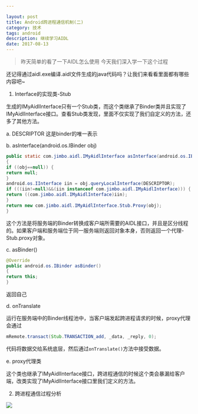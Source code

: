 ```yaml
---

layout: post
title: Android跨进程通信机制(二)
category: 技术
tags: android
description: 继续学习AIDL
date: 2017-08-13
---
```


>昨天简单的看了一下AIDL怎么使用 今天我们深入学一下这个过程

还记得通过aidl.exe编译.aidl文件生成的java代码吗？让我们来看看里面都有哪些内容吧~

1. Interface的实现类-Stub

生成的IMyAidlInterface只有一个Stub类，而这个类继承了Binder类并且实现了IMyAidlInterface接口。查看Stub类发现，里面不仅实现了我们自定义的方法，还多了其他方法。

a. DESCRIPTOR 这是binder的唯一表示

b. asInterface(android.os.IBinder obj)

```java
public static com.jimbo.aidl.IMyAidlInterface asInterface(android.os.IBinder obj)
{
if ((obj==null)) {
return null;
}
android.os.IInterface iin = obj.queryLocalInterface(DESCRIPTOR);
if (((iin!=null)&&(iin instanceof com.jimbo.aidl.IMyAidlInterface))) {
return ((com.jimbo.aidl.IMyAidlInterface)iin);
}
return new com.jimbo.aidl.IMyAidlInterface.Stub.Proxy(obj);
}

```

这个方法是将服务端的Binder转换成客户端所需要的AIDL接口，并且是区分线程的。如果客户端和服务端位于同一服务端则返回对象本身，否则返回一个代理-Stub.proxy对象。

c. asBinder()

```java
@Override
public android.os.IBinder asBinder()
{
return this;
}

```

返回自己

d. onTranslate

运行在服务端中的Binder线程池中，当客户端发起跨进程请求的时候，proxy代理会通过

```java
mRemote.transact(Stub.TRANSACTION_add, _data, _reply, 0);        

```

代码将数据交给系统底层，然后通过`onTranslate()`方法中接受数据。

e. proxy代理类

这个类也继承了IMyAidlInterface接口，跨进程通信的时候这个类会暴漏给客户端，改类实现了IMyAidlInterface接口里我们定义的方法。

2. 跨进程通信过程分析

![](http://7xjtan.com1.z0.glb.clouddn.com/1111111111.png)




